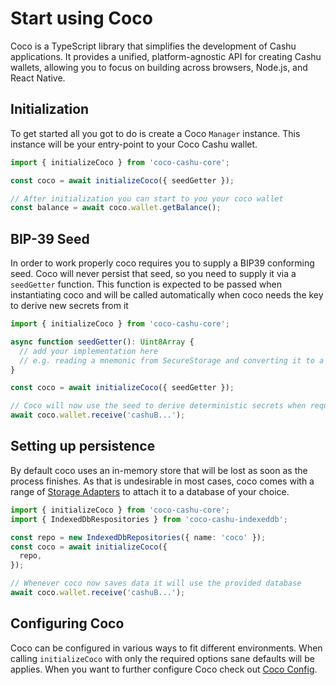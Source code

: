 # Start using Coco

Coco is a TypeScript library that simplifies the development of Cashu applications. It provides a unified, platform-agnostic API for creating Cashu wallets, allowing you to focus on building across browsers, Node.js, and React Native.

## Initialization

To get started all you got to do is create a Coco `Manager` instance. This instance will be your entry-point to your Coco Cashu wallet.

```ts
import { initializeCoco } from 'coco-cashu-core';

const coco = await initializeCoco({ seedGetter });

// After initialization you can start to you your coco wallet
const balance = await coco.wallet.getBalance();
```

## BIP-39 Seed

In order to work properly coco requires you to supply a BIP39 conforming seed. Coco will never persist that seed, so you need to supply it via a `seedGetter` function. This function is expected to be passed when instantiating coco and will be called automatically when coco needs the key to derive new secrets from it

```ts
import { initializeCoco } from 'coco-cashu-core';

async function seedGetter(): Uint8Array {
  // add your implementation here
  // e.g. reading a mnemonic from SecureStorage and converting it to a BIP-39 seed
}

const coco = await initializeCoco({ seedGetter });

// Coco will now use the seed to derive deterministic secrets when required.
await coco.wallet.receive('cashuB...');
```

## Setting up persistence

By default coco uses an in-memory store that will be lost as soon as the process finishes. As that is undesirable in most cases, coco comes with a range of [Storage Adapters](../pages/storage-adapters.md) to attach it to a database of your choice.

```ts
import { initializeCoco } from 'coco-cashu-core';
import { IndexedDbRespositories } from 'coco-cashu-indexeddb';

const repo = new IndexedDbRepositories({ name: 'coco' });
const coco = await initializeCoco({
  repo,
});

// Whenever coco now saves data it will use the provided database
await coco.wallet.receive('cashuB...');
```

## Configuring Coco

Coco can be configured in various ways to fit different environments. When calling `initializeCoco` with only the required options sane defaults will be applies. When you want to further configure Coco check out [Coco Config](../pages/coco-config.md).
